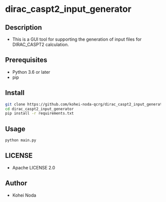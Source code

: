 # dirac_caspt2_input_generator

## Description

- This is a GUI tool for supporting the generation of input files for DIRAC_CASPT2 calculation.

## Prerequisites

- Python 3.6 or later
- pip

## Install

```bash
git clone https://github.com/kohei-noda-qcrg/dirac_caspt2_input_generator
cd dirac_caspt2_input_generator
pip install -r requirements.txt
```

## Usage

```bash
python main.py
```

## LICENSE

- Apache LICENSE 2.0

## Author

- Kohei Noda
